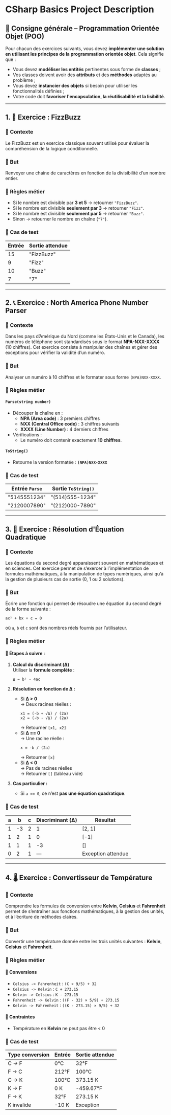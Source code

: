 # CSharp Basics Project Description
## 🔧 Consigne générale – Programmation Orientée Objet (POO)

Pour chacun des exercices suivants, vous devez **implémenter une solution en utilisant les principes de la programmation orientée objet**. Cela signifie que :

- Vous devez **modéliser les entités** pertinentes sous forme de **classes** ;
- Vos classes doivent avoir des **attributs** et des **méthodes** adaptés au problème ;
- Vous devez **instancier des objets** si besoin pour utiliser les fonctionnalités définies ;
- Votre code doit **favoriser l'encapsulation, la réutilisabilité et la lisibilité**.

---

## 1. 🧠 Exercice : **FizzBuzz**

### 🔎 Contexte  
Le FizzBuzz est un exercice classique souvent utilisé pour évaluer la compréhension de la logique conditionnelle.

### 🎯 But  
Renvoyer une chaîne de caractères en fonction de la divisibilité d’un nombre entier.

### 📝 Règles métier  
- Si le nombre est divisible par **3 et 5** → retourner `"FizzBuzz"`.
- Si le nombre est divisible **seulement par 3** → retourner `"Fizz"`.
- Si le nombre est divisible **seulement par 5** → retourner `"Buzz"`.
- Sinon → retourner le nombre en chaîne (`"7"`).

### 🧪 Cas de test  
| Entrée | Sortie attendue |
| ------ | --------------- |
| 15     | "FizzBuzz"      |
| 9      | "Fizz"          |
| 10     | "Buzz"          |
| 7      | "7"             |

---

## 2. 📞 Exercice : **North America Phone Number Parser**

### 🔎 Contexte  
Dans les pays d’Amérique du Nord (comme les États-Unis et le Canada), les numéros de téléphone sont standardisés sous le format **NPA-NXX-XXXX** (10 chiffres). Cet exercice consiste à manipuler des chaînes et gérer des exceptions pour vérifier la validité d’un numéro.

### 🎯 But  
Analyser un numéro à 10 chiffres et le formater sous forme `(NPA)NXX-XXXX`.

### 📝 Règles métier  
#### `Parse(string number)`  
- Découper la chaîne en :
  - **NPA (Area code)** : 3 premiers chiffres
  - **NXX (Central Office code)** : 3 chiffres suivants
  - **XXXX (Line Number)** : 4 derniers chiffres  
- Vérifications :
  - Le numéro doit contenir exactement **10 chiffres**.


#### `ToString()`  
- Retourne la version formatée : **`(NPA)NXX-XXXX`**

### 🧪 Cas de test  
| Entrée `Parse` | Sortie `ToString()` |
| -------------- | ------------------- |
| "5145551234"   | "(514)555-1234"     |
| "2120007890"   | "(212)000-7890"     |


---

## 3. 📐 Exercice : **Résolution d'Équation Quadratique**

### 🔎 Contexte  
Les équations du second degré apparaissent souvent en mathématiques et en sciences. Cet exercice permet de s’exercer à l’implémentation de formules mathématiques, à la manipulation de types numériques, ainsi qu’à la gestion de plusieurs cas de sortie (0, 1 ou 2 solutions).

### 🎯 But  
Écrire une fonction qui permet de résoudre une équation du second degré de la forme suivante :

```
ax² + bx + c = 0
```
où `a`, `b` et `c` sont des nombres réels fournis par l’utilisateur.

### 📝 Règles métier  

#### 🔢 Étapes à suivre :

1. **Calcul du discriminant (Δ)**  
   Utiliser la **formule complète** :
   ```
   Δ = b² - 4ac
   ```

2. **Résolution en fonction de Δ :**
   - Si **Δ > 0**  
     → Deux racines réelles :  
     ```
     x1 = (-b + √Δ) / (2a)
     x2 = (-b - √Δ) / (2a)
     ```
     → Retourner `[x1, x2]`
   - Si **Δ == 0**  
     → Une racine réelle :  
     ```
     x = -b / (2a)
     ```
     → Retourner `[x]`
   - Si **Δ < 0**  
     → Pas de racines réelles  
     → Retourner `[]` (tableau vide)

3. **Cas particulier :**
   - Si `a == 0`, ce n’est **pas une équation quadratique**.

### 🧪 Cas de test  

| a   | b   | c   | Discriminant (Δ) | Résultat           |
| --- | --- | --- | ---------------- | ------------------ |
| 1   | -3  | 2   | 1                | [2, 1]             |
| 1   | 2   | 1   | 0                | [-1]               |
| 1   | 1   | 1   | -3               | []                 |
| 0   | 2   | 1   | —                | Exception attendue |

---

## 4. 🌡️ Exercice : **Convertisseur de Température**

### 🔎 Contexte  
Comprendre les formules de conversion entre **Kelvin**, **Celsius** et **Fahrenheit** permet de s’entraîner aux fonctions mathématiques, à la gestion des unités, et à l’écriture de méthodes claires.

### 🎯 But  
Convertir une température donnée entre les trois unités suivantes : **Kelvin**, **Celsius** et **Fahrenheit**.

### 📝 Règles métier  

#### 🔁 Conversions

- `Celsius -> Fahrenheit` : `(C × 9/5) + 32`
- `Celsius -> Kelvin` : `C + 273.15`
- `Kelvin -> Celsius` : `K - 273.15`
- `Fahrenheit -> Kelvin` : `((F - 32) × 5/9) + 273.15`
- `Kelvin -> Fahrenheit` : `((K - 273.15) × 9/5) + 32`

#### 📌 Contraintes
- Température en **Kelvin** ne peut pas être < 0 

### 🧪 Cas de test  
| Type conversion | Entrée | Sortie attendue |
| --------------- | ------ | --------------- |
| C → F           | 0°C    | 32°F            |
| F → C           | 212°F  | 100°C           |
| C → K           | 100°C  | 373.15 K        |
| K → F           | 0 K    | -459.67°F       |
| F → K           | 32°F   | 273.15 K        |
| K invalide      | -10 K  | Exception       |

